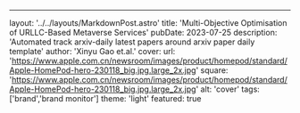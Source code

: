 ---layout: '../../layouts/MarkdownPost.astro'title: 'Multi-Objective Optimisation of URLLC-Based Metaverse Services'pubDate: 2023-07-25description: 'Automated track arxiv-daily latest papers around arxiv paper daily template'author: 'Xinyu Gao et.al.'cover:    url: 'https://www.apple.com.cn/newsroom/images/product/homepod/standard/Apple-HomePod-hero-230118_big.jpg.large_2x.jpg'    square: 'https://www.apple.com.cn/newsroom/images/product/homepod/standard/Apple-HomePod-hero-230118_big.jpg.large_2x.jpg'    alt: 'cover'tags: ['brand','brand monitor']theme: 'light'featured: true